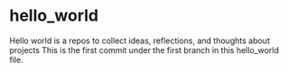 # hello_world
Hello world is a repos to collect ideas, reflections, and thoughts about projects
This is the first commit under the first branch in this hello_world file. 
